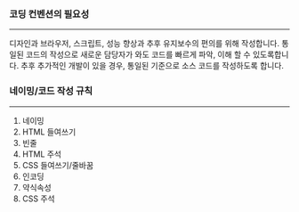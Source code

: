 ### 코딩 컨벤션의 필요성
- - -

디자인과 브라우저, 스크립트, 성능 향상과 추후 유지보수의 편의를 위해 작성합니다.
통일된 코드의 작성으로 새로운 담당자가 와도 코드를 빠르게 파악, 이해 할 수 있도록합니다. 
추후 추가적인 개발이 있을 경우, 통일된 기준으로 소스 코드를 작성하도록 합니다.



### 네이밍/코드 작성 규칙
- - -

1. 네이밍
1. HTML 들여쓰기
1. 빈줄
1. HTML 주석
1. CSS 들여쓰기/줄바꿈
1. 인코딩
1. 약식속성
1. CSS 주석

